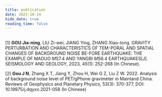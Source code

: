 ```yaml
---
title: publication
date: 2023-10-24
hide_date: true
reading_time: false
---
```


##  

[1] **GOU Jia-ning**, LIU Zi-wei, JIANG Ying, ZHANG Xiao-tong. GRAVITY PERTURBATION AND CHARACTERISTICS OF TEM-PORAL AND SPATIAL CHANGES OF BACKGROUND NOISE BE-FORE EARTHQUAKE: THE EXAMPLE OF MADUO *M*S7.4 AND YANGBI *M*S6.4 EARTHQUAKES[J]. SEISMOLOGY AND GEOLOGY, 2023, 45(1): 252-268 (In Chinese).

[2] **Gou J N**, Zhang X T, Jiang Y, Zhou H, Wei G Z, Liu Z W. 2022. Analysis of background noise level of PET/gPhone gravimeter in Mainland China. Reviews of Geophysics and Planetary Physics, 53(3): 370-377. DOI:  10.19975/j.dqyxx.2021-058 (In Chinese)
